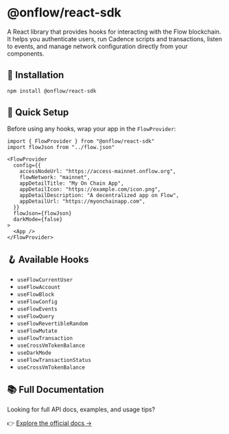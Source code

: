 # @onflow/react-sdk

A React library that provides hooks for interacting with the Flow blockchain. It helps you authenticate users, run Cadence scripts and transactions, listen to events, and manage network configuration directly from your components.

## 🔧 Installation

```bash
npm install @onflow/react-sdk
```

## 🧩 Quick Setup

Before using any hooks, wrap your app in the `FlowProvider`:

```tsx
import { FlowProvider } from "@onflow/react-sdk"
import flowJson from "../flow.json"

<FlowProvider
  config={{
    accessNodeUrl: "https://access-mainnet.onflow.org",
    flowNetwork: "mainnet",
    appDetailTitle: "My On Chain App",
    appDetailIcon: "https://example.com/icon.png",
    appDetailDescription: "A decentralized app on Flow",
    appDetailUrl: "https://myonchainapp.com",
  }}
  flowJson={flowJson}
  darkMode={false}
>
  <App />
</FlowProvider>
```

## 🪝 Available Hooks

- `useFlowCurrentUser`
- `useFlowAccount`
- `useFlowBlock`
- `useFlowConfig`
- `useFlowEvents`
- `useFlowQuery`
- `useFlowRevertibleRandom`
- `useFlowMutate`
- `useFlowTransaction`
- `useCrossVmTokenBalance`
- `useDarkMode`
- `useFlowTransactionStatus`
- `useCrossVmTokenBalance`

## 📚 Full Documentation

Looking for full API docs, examples, and usage tips?

👉 [Explore the official docs →](https://developers.flow.com/tools/react-sdk)
